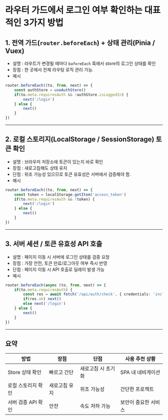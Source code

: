# 라우터 가드에서 로그인 여부 확인하는 대표적인 3가지 방법

## 1. 전역 가드(`router.beforeEach`) + 상태 관리(Pinia / Vuex)
- 설명 : 라우트가 변경될 때마다 `baforeEach` 훅에서 store의 로그인 상태를 확인
- 장점 : 한 곳에서 전체 라우팅 로직 관리 가능.
- 예시
```ts
router.beforeEach((to, from, next) => {
    const authStore = useAuthStore()
    if(to.meta.requiresAuth && !authStore.isLoggedIn) {
        next('/login')
    } else {
        next()
    }
})
```

---

## 2. 로컬 스토리지(LocalStorage / SessionStorage) 토큰 확인
- 설명 : 브라우저 저장소에 토큰이 있는지 바로 확인
- 장점 : 새로고침해도 상태 유지
- 단점 : 위조 가능성 있으므로 토큰 유효성은 서버에서 검증해야 함.
- 예시
```ts
router.beforeEach((to, from, next) => {
    const token = localStorage.getItem('access_token')
    if(to.meta.requiresAuth && !token) {
        next('/login')
    } else {
        next()
    }
})
```

---

## 3. 서버 세션 / 토큰 유효성 API 호출
- 설명 : 페이지 이동 시 서버에 로그인 상태를 검증 요청
- 장점 : 가장 안전, 토큰 만료/로그아웃 여부 즉시 반영
- 단점 : 페이지 이동 시 API 호출로 딜레이 발생 가능
- 예시
```ts
router.beforeEach(async (to, from, next) => {
    if(to.meta.requiresAuth) {
        const res = await fetch('/api/auth/check', { credentials: 'include'})
        if(res.ok) next()
        else next('/login')
    } else {
        next()
    }
})
```

---

## 요약
| 방법 | 장점 | 단점 | 사용 추천 상황 |
| --- | --- | --- | --- |
| Store 상태 확인 | 빠르고 간단 | 새로고침 시 초기화 | SPA 내 네비게이션 |
| 로컬 스토리지 확인 | 새로고침 유지 | 위조 가능성 | 간단한 프로젝트 |
| 서버 검증 API 확인 | 안전 | 속도 저하 가능 | 보안이 중요한 서비스 |
